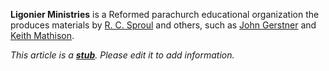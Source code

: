 **Ligonier Ministries** is a Reformed parachurch educational
organization the produces materials by
[R. C. Sproul](R._C._Sproul "R. C. Sproul") and others, such as
[John Gerstner](John_Gerstner "John Gerstner") and
[Keith Mathison](Keith_Mathison "Keith Mathison").

*This article is a **[stub](http://www.theopedia.com/Category:Theopedia_stubs "Category:Theopedia stubs")**. Please edit it to add information.*



